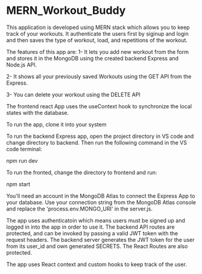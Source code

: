 # MERN_Workout_Buddy

This application is developed using MERN stack which allows you to keep track of your workouts. It authenticate the users first by siginup and login and then saves the type of workout, load, and repetitions of the workout.

The features of this app are:
1- It lets you add new workout from the form and stores it in the MongoDB using the created backend Express and Node.js API.

2- It shows all your previously saved Workouts using the GET API from the Express.

3- You can delete your workout using the DELETE API

The frontend react App uses the useContext hook to synchronize the local states with the database.


To run the app, clone it into your system

To run the backend Express app, open the project directory in VS code and change directory to backend. Then run the following command in the VS code terminal:

npm run dev

To run the fronted, change the directory to frontend and run:

npm start

You'll need an account in the MongoDB Atlas to connect the Express App to your database. Use your connection string from the MongoDB Atlas console and replace the 'process.env.MONGO_URI' in the server.js.

The app uses authenticatoin which means users must be signed up and logged in into the app in order to use it. The backend API routes are protected, and can be invoked by passing a valid JWT token with the request headers. The backend server generates the JWT token for the user from its user_id and own generated SECRETS. The React Routes are also protected.

The app uses React context and custom hooks to keep track of the user.